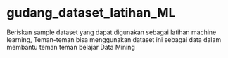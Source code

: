 # gudang_dataset_latihan_ML
Beriskan sample dataset yang dapat digunakan sebagai latihan machine learning, Teman-teman bisa menggunakan dataset ini sebagai data dalam membantu teman teman belajar Data Mining
